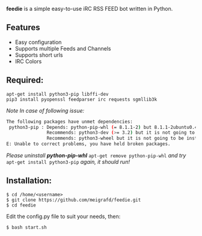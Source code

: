 **feedie** is a simple easy-to-use iRC RSS FEED bot written in Python.

## Features

* Easy configuration
* Supports multiple Feeds and Channels
* Supports short urls
* IRC Colors


## Required:
```
apt-get install python3-pip libffi-dev
pip3 install pyopenssl feedparser irc requests sgmllib3k
```

*Note*
*In case of following issue:*
```bash
The following packages have unmet dependencies:
 python3-pip : Depends: python-pip-whl (= 8.1.1-2) but 8.1.1-2ubuntu0.4 is to be installed
               Recommends: python3-dev (>= 3.2) but it is not going to be installed
               Recommends: python3-wheel but it is not going to be installed
E: Unable to correct problems, you have held broken packages.
```
*Please uninstall* ***python-pip-whl***
`apt-get remove python-pip-whl` *and try* `apt-get install python3-pip` *again, it should run!*

## Installation:
```
$ cd /home/<username>  
$ git clone https://github.com/meigrafd/feedie.git
$ cd feedie
```

Edit the config.py file to suit your needs, then:

```
$ bash start.sh
```

